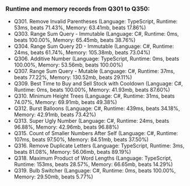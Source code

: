 ### Runtime and memory records from Q301 to Q350:
- Q301. Remove Invalid Parentheses (Language: TypeScript, Runtime: 53ms, beats 71.43%, Memory: 63.41mb, beats 17.86%)
- Q303. Range Sum Query - Immutable (Language: C#, Runtime: 0ms, beats 100.00%, Memory: 65.45mb, beats 38.76%)
- Q304. Range Sum Query 2D - Immutable (Language: C#, Runtime: 24ms, beats 61.74%, Memory: 105.38mb, beats 73.04%)
- Q306. Additive Number (Language: TypeScript, Runtime: 0ms, beats 100.00%, Memory: 53.56mb, beats 100.00%)
- Q307. Range Sum Query - Mutable (Language: C#, Runtime: 37ms, beats 77.22%, Memory: 130.52mb, beats 29.11%)
- Q309. Best Time to Buy and Sell Stock with Cooldown (Language: C#, Runtime: 0ms, beats 100.00%, Memory: 41.93mb, beats 87.60%)
- Q310. Minimum Height Trees (Language: C#, Runtime: 31ms, beats 74.07%, Memory: 69.91mb, beats 49.38%)
- Q312. Burst Balloons (Language: C#, Runtime: 439ms, beats 34.18%, Memory: 42.91mb, beats 73.42%)
- Q313. Super Ugly Number (Language: C#, Runtime: 24ms, beats 96.88%, Memory: 42.96mb, beats 96.88%)
- Q315. Count of Smaller Numbers After Self (Language: C#, Runtime: 107ms, beats 97.50%, Memory: 84.51mb, beats 37.50%)
- Q316. Remove Duplicate Letters (Language: TypeScript, Runtime: 3ms, beats 81.08%, Memory: 56.06mb, beats 89.19%)
- Q318. Maximum Product of Word Lengths (Language: TypeScript, Runtime: 153ms, beats 28.57%, Memory: 66.65mb, beats 14.29%)
- Q319. Bulb Switcher (Language: C#, Runtime: 0ms, beats 100.00%, Memory: 29.50mb, beats 5.77%)